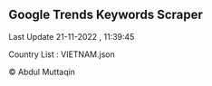 

## Google Trends Keywords Scraper 
 
Last Update 21-11-2022 , 11:39:45

Country List :
VIETNAM.json



© Abdul Muttaqin 
